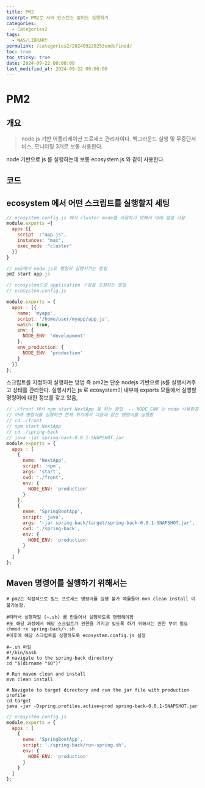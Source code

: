```yaml
---
title: PM2
excerpt: PM2로 서버 인스턴스 없이도 실행하기
categories:
  - Categories2
tags:
  - WAS/LIBRARY
permalink: /categories2/202409220253undefined/
toc: true
toc_sticky: true
date: 2024-09-22 00:00:00
last_modified_at: 2024-09-22 00:00:00
---
```

# PM2

## 개요
> node.js 기반 어플리케이션 프로세스 관리자이다. 백그라운드 실행 및 무중단서비스, 모니터링 3개로 보통 사용한다.


node 기반으로 js 를 실행하는데 보통 ecosystem.js 와 같이 사용한다.
## 코드

## ecosystem 에서 어떤 스크립트를 실행할지 세팅
```js
// ecosystem.config.js 에서 cluster mode를 사용하기 위해서 아래 설정 사용
module.exports ={
  apps:[{
    script  :"app.js",
    instances: "max",
    exec_mode :"cluster"
  }]
}
```


```js
// pm2에서 node.js로 명령어 실행시키는 방법
pm2 start app.js
```


```js
// ecosystem으로 application 구성을 조정하는 방법
// ecosystem.config.js

module.exports = {
  apps : [{
    name: 'myapp',
    script: '/home/user/myapp/app.js',
    watch: true,
    env: {
      NODE_ENV: 'development'
    },
    env_production: {
      NODE_ENV: 'production'
    }
  }]
};
```


스크립트를 지정하여 실행하는 방법 즉 pm2는 단순 nodejs 기반으로 js를 실행시켜주고 상태를 관리한다. 실행시키는 js 로 ecosystem이 내부에 exports 모듈에서 실행할 명령어에 대한 정보를 갖고 있음,

```js
// ./front 에서 npm start NextApp 을 하는 방법  -- NODE_ENV 는 node 사용환경에서만 영향
// 아래 명령어를 실행하면 현재 위치에서 다음과 같은 명령어를 실행함
// cd ./front
// npm start NextApp
// cd ./spring-back
// java -jar spring-back-0.0.1-SNAPSHOT.jar
module.exports = {
  apps : [
    {
      name: 'NextApp',
      script: 'npm',
      args: 'start',
      cwd: './front',
      env: {
        NODE_ENV: 'production'
      }
    },
    {
      name: 'SpringBootApp',
      script: 'java',
      args: '-jar spring-back/target/spring-back-0.0.1-SNAPSHOT.jar',
      cwd: './spring-back',
      env: {
        NODE_ENV: 'production'
      }
    }
  ]
};
```


## Maven 명령어를 실행하기 위해서는
```shell
# pm2는 직접적으로 빌드 프로세스 명령어를 실행 불가 예를들어 mvn clean install 이 불가능함.

#따라서 실행파일 (~.sh) 를 만들어서 실행하도록 명령해야함
#또 해당 과정에서 해당 스크립트가 권한을 가지고 있도록 하기 위해서는 권한 부여 필요
chmod +x spring-back/~.sh
#이후에 해당 스크립트를 싱행하도록 ecosystem.config.js 설정

#~.sh 파일
#!/bin/bash
# navigate to the spring-back directory
cd "$(dirname "$0")"

# Run maven clean and install
mvn clean install

# Navigate to target directory and run the jar file with production profile
cd target
java -jar -Dspring.profiles.active=prod spring-back-0.0.1-SNAPSHOT.jar

```

```js
// ecosystem.config.js
module.exports = {
  apps : [
    {
      name: 'SpringBootApp',
      script: './spring-back/run-spring.sh',
      env: {
        NODE_ENV: 'production'
      }
    }
  ]
};
```